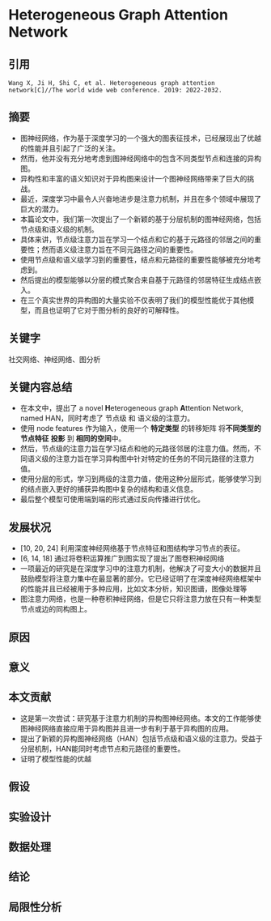 # Heterogeneous Graph Attention Network

## 引用

```
Wang X, Ji H, Shi C, et al. Heterogeneous graph attention network[C]//The world wide web conference. 2019: 2022-2032.
```



## 摘要

- 图神经网络，作为基于深度学习的一个强大的图表征技术，已经展现出了优越的性能并且引起了广泛的关注。
- 然而，他并没有充分地考虑到图神经网络中的包含不同类型节点和连接的异构图。
- 异构性和丰富的语义知识对于异构图来设计一个图神经网络带来了巨大的挑战。
- 最近，深度学习中最令人兴奋地进步是注意力机制，并且在多个领域中展现了巨大的潜力。
- 本篇论文中，我们第一次提出了一个新颖的基于分层机制的图神经网络，包括节点级和语义级的机制。
- 具体来讲，节点级注意力旨在学习一个结点和它的基于元路径的邻居之间的重要性；然而语义级注意力旨在不同元路径之间的重要性。
- 使用节点级和语义级学习到的重要性，结点和元路径的重要性能够被充分地考虑到。
- 然后提出的模型能够以分层的模式聚合来自基于元路径的邻居特征生成结点嵌入。
- 在三个真实世界的异构图的大量实验不仅表明了我们的模型性能优于其他模型，而且也证明了它对于图分析的良好的可解释性。



## 关键字

社交网络、神经网络、图分析





## 关键内容总结

- 在本文中，提出了 a novel **H**eterogeneous graph **A**ttention Network, named HAN，同时考虑了 节点级 和 语义级的注意力。
- 使用 node features 作为输入，使用一个 **特定类型** 的转移矩阵 将**不同类型的节点特征** **投影** 到 **相同的空间**中。
- 然后，节点级的注意力旨在学习结点和他的元路径邻居的注意力值。然而，不同语义级的注意力旨在学习异构图中针对特定的任务的不同元路径的注意力值。
- 使用分层的形式，学习到两级的注意力值，使用这种分层形式，能够使学习到的结点嵌入更好的捕获异构图中复杂的结构和语义信息。
- 最后整个模型可使用端到端的形式通过反向传播进行优化。





## 发展状况

- [10, 20, 24] 利用深度神经网络基于节点特征和图结构学习节点的表征。
- [6, 14, 18] 通过将卷积运算推广到图实现了提出了图卷积神经网络
- 一项最近的研究是在深度学习中的注意力机制，他解决了可变大小的数据并且鼓励模型将注意力集中在最显著的部分。它已经证明了在深度神经网络框架中的性能并且已经被用于多种应用，比如文本分析，知识图谱，图像处理等
- 图注意力网络，也是一种卷积神经网络，但是它只将注意力放在只有一种类型节点或边的同构图上。



## 原因





## 意义







## 本文贡献

- 这是第一次尝试：研究基于注意力机制的异构图神经网络。本文的工作能够使图神经网络直接应用于异构图并且进一步有利于基于异构图的应用。
- 提出了新颖的异构图神经网络（HAN）包括节点级和语义级的注意力。受益于分层机制，HAN能同时考虑节点和元路径的重要性。
- 证明了模型性能的优越







## 假设





## 实验设计







## 数据处理







## 结论





## 局限性分析

































